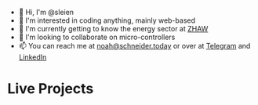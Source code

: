 - 👋 Hi, I'm @sleien
- 👀 I'm interested in coding anything, mainly web-based
- 🌱 I'm currently getting to know the energy sector at [ZHAW](https://www.zhaw.ch/en/engineering/study/bachelors-degree-programmes/energy-and-environmental-engineering/)
- 💞️ I'm looking to collaborate on micro-controllers
- 📫 You can reach me at [noah@schneider.today](mailto:noah@schneider.today) or over at [Telegram](https://t.me/Sleien) and [LinkedIn](https://www.linkedin.com/in/noah-schneider-552685101/)

# Live Projects
<!-- projects starts -->


<!-- projects ends -->
